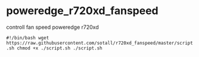 # poweredge_r720xd_fanspeed
controll fan speed poweredge r720xd


`#!/bin/bash
wget https://raw.githubusercontent.com/sotall/r720xd_fanspeed/master/script.sh
chmod +x ./script.sh
./script.sh`